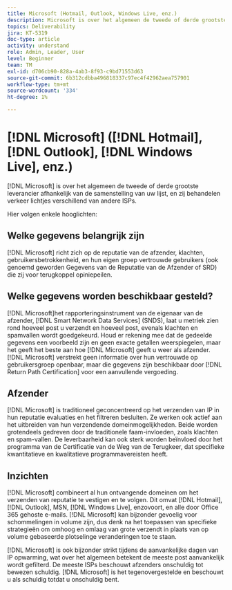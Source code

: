 ```yaml
---
title: Microsoft (Hotmail, Outlook, Windows Live, enz.)
description: Microsoft is over het algemeen de tweede of derde grootste leverancier afhankelijk van de samenstelling van uw lijst, en zij behandelen verkeer lichtjes verschillend van andere ISPs.
topics: Deliverability
jira: KT-5319
doc-type: article
activity: understand
role: Admin, Leader, User
level: Beginner
team: TM
exl-id: d706cb90-828a-4ab3-8f93-c9bd71553d63
source-git-commit: 6b312cdbba496818337c97ec4f42962aea757901
workflow-type: tm+mt
source-wordcount: '334'
ht-degree: 1%

---
```


# [!DNL Microsoft] ([!DNL Hotmail], [!DNL Outlook], [!DNL Windows Live], enz.)

[!DNL Microsoft] is over het algemeen de tweede of derde grootste leverancier afhankelijk van de samenstelling van uw lijst, en zij behandelen verkeer lichtjes verschillend van andere ISPs.

Hier volgen enkele hooglichten:

## Welke gegevens belangrijk zijn

[!DNL Microsoft] richt zich op de reputatie van de afzender, klachten, gebruikersbetrokkenheid, en hun eigen groep vertrouwde gebruikers (ook genoemd geworden Gegevens van de Reputatie van de Afzender of SRD) die zij voor terugkoppel opiniepeilen.

## Welke gegevens worden beschikbaar gesteld?

[!DNL Microsoft]het rapporteringsinstrument van de eigenaar van de afzender, [!DNL Smart Network Data Services] (SNDS), laat u metriek zien rond hoeveel post u verzendt en hoeveel post, evenals klachten en spamvallen wordt goedgekeurd. Houd er rekening mee dat de gedeelde gegevens een voorbeeld zijn en geen exacte getallen weerspiegelen, maar het geeft het beste aan hoe [!DNL Microsoft] geeft u weer als afzender. [!DNL Microsoft] verstrekt geen informatie over hun vertrouwde op gebruikersgroep openbaar, maar die gegevens zijn beschikbaar door [!DNL Return Path Certification] voor een aanvullende vergoeding.

## Afzender

[!DNL Microsoft] is traditioneel geconcentreerd op het verzenden van IP in hun reputatie evaluaties en het filtreren besluiten. Ze werken ook actief aan het uitbreiden van hun verzendende domeinmogelijkheden. Beide worden grotendeels gedreven door de traditionele faam-invloeden, zoals klachten en spam-vallen. De leverbaarheid kan ook sterk worden beïnvloed door het programma van de Certificatie van de Weg van de Terugkeer, dat specifieke kwantitatieve en kwalitatieve programmavereisten heeft.

## Inzichten

[!DNL Microsoft] combineert al hun ontvangende domeinen om het verzenden van reputatie te vestigen en te volgen. Dit omvat [!DNL Hotmail], [!DNL Outlook], MSN, [!DNL Windows Live], enzovoort, en alle door Office 365 gehoste e-mails. [!DNL Microsoft] kan bijzonder gevoelig voor schommelingen in volume zijn, dus denk na het toepassen van specifieke strategieën om omhoog en omlaag van grote verzendt in plaats van op volume gebaseerde plotselinge veranderingen toe te staan.

[!DNL Microsoft] is ook bijzonder strikt tijdens de aanvankelijke dagen van IP opwarming, wat over het algemeen betekent de meeste post aanvankelijk wordt gefilterd. De meeste ISPs beschouwt afzenders onschuldig tot bewezen schuldig. [!DNL Microsoft] is het tegenovergestelde en beschouwt u als schuldig totdat u onschuldig bent.
